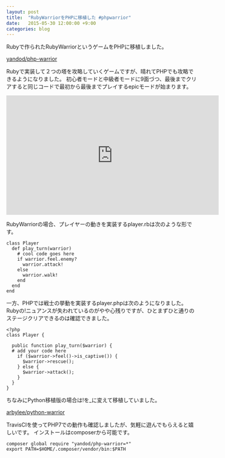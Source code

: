 ```yaml
---
layout: post
title:  "RubyWarriorをPHPに移植した #phpwarrior"
date:   2015-05-30 12:00:00 +9:00
categories: blog
---
```


Rubyで作られたRubyWarriorというゲームをPHPに移植しました。

[yandod/php-warrior](https://github.com/yandod/php-warrior)

Rubyで実装して２つの塔を攻略していくゲームですが、晴れてPHPでも攻略できるようになりました。
初心者モードと中級者モードに9面づつ、最後までクリアすると同じコードで最初から最後までプレイするepicモードが始まります。

<iframe width="560" height="315" src="https://www.youtube.com/embed/Pt_qerDO28c" frameborder="0" allowfullscreen></iframe>

RubyWarriorの場合、プレイヤーの動きを実装するplayer.rbは次のような形です。

    class Player
      def play_turn(warrior)
        # cool code goes here
        if warrior.feel.enemy?
          warrior.attack!
        else
          warrior.walk!
        end
      end
    end

一方、PHPでは戦士の挙動を実装するplayer.phpは次のようになりました。
Rubyの!ニュアンスが失われているのがやや心残りですが、ひとまずひと通りのステージクリアできるのは確認できました。

    <?php
    class Player {

      public function play_turn($warrior) {
      # add your code here
        if ($warrior->feel()->is_captive()) {
          $warrior->rescue();
        } else {
          $warrior->attack();
        }
      }
    }

ちなみにPython移植版の場合は!を_に変えて移植していました。

[arbylee/python-warrior](https://github.com/arbylee/python-warrior)

TravisCIを使ってPHP7での動作も確認しましたが、気軽に遊んでもらえると嬉しいです。
インストールはcomposerから可能です。

    composer global require "yandod/php-warrior=*"
    export PATH=$HOME/.composer/vendor/bin:$PATH
